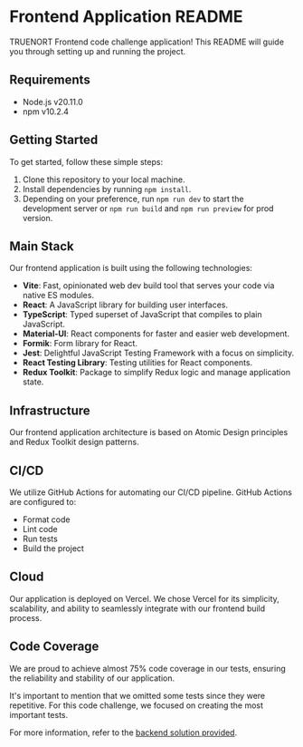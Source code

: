 # Frontend Application README

TRUENORT Frontend code challenge application! This README will guide you through setting up and running the project.

## Requirements

- Node.js v20.11.0
- npm v10.2.4

## Getting Started

To get started, follow these simple steps:

1. Clone this repository to your local machine.
2. Install dependencies by running `npm install`.
3. Depending on your preference, run `npm run dev` to start the development server or `npm run build` and `npm run preview` for prod version.

## Main Stack

Our frontend application is built using the following technologies:

- **Vite**: Fast, opinionated web dev build tool that serves your code via native ES modules.
- **React**: A JavaScript library for building user interfaces.
- **TypeScript**: Typed superset of JavaScript that compiles to plain JavaScript.
- **Material-UI**: React components for faster and easier web development.
- **Formik**: Form library for React.
- **Jest**: Delightful JavaScript Testing Framework with a focus on simplicity.
- **React Testing Library**: Testing utilities for React components.
- **Redux Toolkit**: Package to simplify Redux logic and manage application state.

## Infrastructure

Our frontend application architecture is based on Atomic Design principles and Redux Toolkit design patterns.

## CI/CD

We utilize GitHub Actions for automating our CI/CD pipeline. GitHub Actions are configured to:

- Format code
- Lint code
- Run tests
- Build the project

## Cloud

Our application is deployed on Vercel. We chose Vercel for its simplicity, scalability, and ability to seamlessly integrate with our frontend build process.

## Code Coverage

We are proud to achieve almost 75% code coverage in our tests, ensuring the reliability and stability of our application.

It's important to mention that we omitted some tests since they were repetitive. For this code challenge, we focused on creating the most important tests.

For more information, refer to the [backend solution provided](https://github.com/Wainercrb/LP-Code-Challenge-Backend/tree/main?tab=readme-ov-file#solution-provided).
